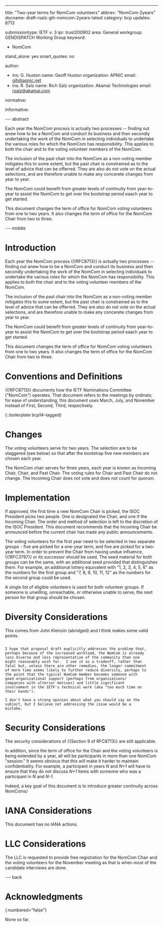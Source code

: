---
title: "Two-year terms for NomCom volunteers"
abbrev: "NomCom-2years"
docname: draft-rsalz-gih-nomcom-2years-latest
category: bcp
updates: 8713

submissiontype: IETF
v: 3
ipr: trust200902
area: General
workgroup: GENDISPATCH Working Group
keyword:
 - NomCom

stand_alone: yes
smart_quotes: no

author:
 - ins: G. Huston
   name: Geoff Huston
   organization: APNIC
   email: gih@apnic.net
 - ins: R. Salz
   name: Rich Salz
   organization: Akamai Technologies
   email: rsalz@akamai.com

normative:

informative:


--- abstract

Each year the NomCom process is actually two processes -- finding out anew
how to be a NomCom and conduct its business and then secondly undertaking the
work of the NomCom in selecting individuals to undertake the various roles
for which the NomCom has responsibility. This applies to both the chair and
to the voting volunteer members of the NomCom.

The inclusion of the past chair into the NomCom as a non-voting member
mitigates this to some extent, but the past chair is constrained as to the
level of advice that can be offerred.  They are also do not vote on the
actual selections, and are therefore unable to make any concerete changes
from year to year.

The NomCom could benefit from greater levels of continuity from year-to-year
to assist the NomCom to get over the bootstrap period eaach year to get
started.

This document changes the term of office for NomCom voting volunteers from
one to two years.  It also changes the term of office for the NomCom Chair
from two to three.

--- middle

# Introduction

Each year the NomCom process {{!RFC8713}} is actually two processes
-- finding out anew
how to be a NomCom and conduct its business and then secondly undertaking the
work of the NomCom in selecting individuals to undertake the various roles
for which the NomCom has responsibility. This applies to both the chair and
to the voting volunteer members of the NomCom.

The inclusion of the past chair into the NomCom as a non-voting member
mitigates this to some extent, but the past chair is constrained as to the
level of advice that can be offerred.  They are also do not vote on the
actual selections, and are therefore unable to make any concerete changes
from year to year.

The NomCom could benefit from greater levels of continuity from year-to-year
to assist the NomCom to get over the bootstrap period eaach year to get
started.

This document changes the term of office for NomCom voting volunteers from
one to two years.  It also changes the term of office for the NomCom Chair
from two to three.

# Conventions and Definitions

{{!RFC8713}} documents how the IETF Nominations Committee ("NomCom")
operates. That document refers to the meetings by ordinals; for ease of
understanding, this document uses March, July, and November instead of
First, Second, Third, respectively.

{::boilerplate bcp14-tagged}

# Changes

The voting volunteers serve for two years.
The selection are to be staggered (see below) so that after the bootstrap
five new members are chosen each year.

The NomCom chair serves for three years, each year is known as
Incoming Chair, Chair, and Past Chair.
The voting rules for Chair and Past Chair do not change.
The Incoming Chair does not vote and does not count for quorum.

# Implementation

If approved, the first time a new NomCom Chair is picked, the ISOC President
picks two people.
One is designated the Chair, and one if the Incoming Chair.
The order and method of selection is left to the discretion of the ISOC
President.
This document recommends that the Incoming Chair be announced before
the current chair has made any public announcements.

The voting volunteers for the first year need to be selected in two
separate groups - five are picked for a one-year term, and five are picked
for a two-year term. In order to prevent the Chair from having undue
influence, {{!RFC3797}} or its successor should be used. The seed material
for both groups can be the same, with an additional seed provided that
distinguishes them. For example, an additional lottery equivalent with
"1, 2, 3, 4, 5, 6" as the numbers for the first group and
"7, 8, 9, 10, 11, 12" as the numbers for the second group could be used.

A single list of eligible volunteers is used for both volunteer groups.
If someone is unwilling, unreachable, or otherwise unable to serve,
the next person for that group should be chosen.

# Diversity Considerations

This comes from John Kleinsin (abridged) and I think makes some valid points.

~~~

I hope that proposal draft explicitly addresses the problem that,
perhaps because of the increased workload, the NomCom is already
less diverse and less representative of the community than one
might reasonably wish for.  I see it as a tradeoff, rather than
fatal but, unless there are other remedies, the longer commitment
of more time seems likely to further reduce diversity, perhaps to
the point that the typical NomCom member becomes someone with
good organizational support (perhaps from organizations/
companies with ulterior motives) and little significant
involvement in the IETF's technical work (aka "too much time on
their hands").

I don't have a strong opinion about what you should say on the
subject, but I believe not addressing the issue would be a
mistake.

~~~

# Security Considerations

The security considerations of {{Section 9 of RFC8713}} are still applicable.

In addition, since the term of office for the Chair and the voting volunteers
is being extended by a year, all will be participants in more than one
NomCom "session."
It seems obvious that this will make it harder to maintain confidentiality.
For example, a participant in years *N* and *N+1* will have to ensure
that they do not discuss *N+1* items with someone who was a participant
in *N* and *N-1*.

Indeed, a key goal of this document is to introduce greater continuity
across NomComs/

# IANA Considerations

This document has no IANA actions.

# LLC Considerations

The LLC is requested to provide free registration for the NomCom Chair and
the voting volunteers for the November meeting as that is when most of
the candidate interviews are done.

--- back

# Acknowledgments
{:numbered="false"}

None so far.
